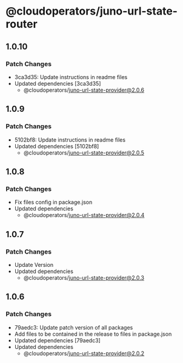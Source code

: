 # @cloudoperators/juno-url-state-router

## 1.0.10

### Patch Changes

- 3ca3d35: Update instructions in readme files
- Updated dependencies [3ca3d35]
  - @cloudoperators/juno-url-state-provider@2.0.6

## 1.0.9

### Patch Changes

- 5102bf8: Update instructions in readme files
- Updated dependencies [5102bf8]
  - @cloudoperators/juno-url-state-provider@2.0.5

## 1.0.8

### Patch Changes

- Fix files config in package.json
- Updated dependencies
  - @cloudoperators/juno-url-state-provider@2.0.4

## 1.0.7

### Patch Changes

- Update Version
- Updated dependencies
  - @cloudoperators/juno-url-state-provider@2.0.3

## 1.0.6

### Patch Changes

- 79aedc3: Update patch version of all packages
- Add files to be contained in the release to files in package.json
- Updated dependencies [79aedc3]
- Updated dependencies
  - @cloudoperators/juno-url-state-provider@2.0.2
